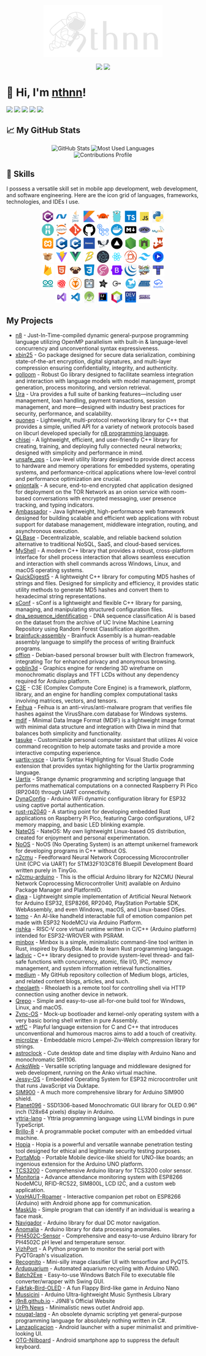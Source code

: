 <p align="center">
	<img src="img_nthnn.png" width="310" />
</p>

<p align="center">
	<a href="https://nthnn.github.io"><img src="https://img.shields.io/badge/Visit%20my%20website!-007ec6?style=for-the-badge&logoColor=white&logo=Google-Chrome" /></a> <a href="https://nthnn.github.io/assets/files/nthnn-resume.pdf"><img src="https://img.shields.io/badge/Get%20my%20resume-007ec6?style=for-the-badge&logoColor=white&logo=ReadMe" /></a>
</p>

# 🚀 Hi, I'm [nthnn](https://nthnn.github.io)!

<a href="#"><img src="https://img.shields.io/badge/OS-Debian-debian?logo=debian&labelColor=gray&logoColor=white&color=007ec6" /></a> <a href="https://twitter.com/nathannestein"><img src="https://img.shields.io/badge/Twitter-@nathannestein-X?logo=Twitter&labelColor=gray&logoColor=white&color=007ec6" /></a> <a href="https://www.linkedin.com/in/nathannestein/"><img src="https://img.shields.io/badge/LinkedIn-Nathanne%20Isip-@nathannestein?logo=LinkedIn&labelColor=gray&color=007ec6" /></a> <a href="https://medium.com/@nthnn"><img src="https://img.shields.io/badge/Medium-nthnn-@nthnn?logo=Medium&labelColor=gray&color=007ec6" /></a> <a href="#"><img src="https://user-badge.committers.top/philippines/nthnn.svg" /></a>

## 📈 My GitHub Stats

<div align="center">
	<!--<img alt="Streak Stats" src="https://github-readme-streak-stats.herokuapp.com/?user=nthnn&hide_border=true&show_icons=true&currStreakNum=e9ecef&sideNums=e9ecef&border=272b30&currStreakLabel=e9ecef&background=272b30&sideLabels=e9ecef&dates=7a8288" />-->
	<img alt="GitHub Stats" src="https://github-readme-stats.vercel.app/api?username=nthnn&title_color=e9ecef&text_color=e9ecef&bg_color=272b30&hide_border=true&hide=contribs,prs&show=discussions_started,prs_merged&show_icons=true&theme=dark" />
	<img alt="Most Used Languages" src="https://github-readme-stats.vercel.app/api/top-langs/?username=nthnn&layout=compact&theme=onedark&hide_border=true&title_color=e9ecef&text_color=e9ecef&bg_color=272b30&hide=html,css,batchfile,jupyter+notebook,shell,cmake&langs_count=18&size_weight=0.5&count_weight=0.5" />
	<br/>
	<img alt="Contributions Profile" src="https://github-readme-activity-graph.vercel.app/graph?username=nthnn&custom_title=Nathanne%20Isip%27s%20Contribution%20Graph&hide_border=true&theme=react-dark&bg_color=272b30&color=ffffff" />
</div>

## 🧬 Skills

I possess a versatile skill set in mobile app development, web development, and software engineering. Here are the icon grid of languages, frameworks, technologies, and IDEs I use.

<p align="center">
	<a href="https://learn.microsoft.com/en-us/dotnet/csharp/"><img src="assets/ic-csharp.png" width="32" /></a>
	<a href="https://dotnet.microsoft.com/en-us/"><img src="assets/ic-dotnet.png" width="32" /></a>
	<a href="https://www.java.com/en/"><img src="assets/ic-java.png" width="32" /></a>
	<a href="https://kotlinlang.org"><img src="assets/ic-kotlin.png" width="32" /></a>
	<a href="https://www.rust-lang.org/"><img src="assets/ic-rust.png" width="32" /></a>
	<a href="https://go.dev/"><img src="assets/ic-golang.png" width="32" /></a>
	<a href="https://www.typescriptlang.org"><img src="assets/ic-typescript.png" width="32" /></a>
	<a href="https://www.javascript.com"><img src="assets/ic-js.png" width="32" /></a>
	<a href="https://www.python.org"><img src="assets/ic-python.png" width="32" /></a>
	<br/>
	<a href="https://ballerina.io"><img src="assets/ic-ballerina.png" width="32" /></a>
	<a href="https://jupyter.org"><img src="assets/ic-jupyter.png" width="32" /></a>
	<a href="https://git-scm.com/"><img src="assets/ic-git.png" width="32" /></a>
	<a href="https://github.com/"><img src="assets/ic-github.png" width="32" /></a>
	<a href="https://github.com/"><img src="assets/ic-github-actions.png" width="32" /></a>
	<a href="https://www.docker.com/"><img src="assets/ic-docker.png" width="32" /></a>
	<a href="https://markdownguide.org/"><img src="assets/ic-markdown.png" width="32" /></a>
	<a href="https://www.php.net"><img src="assets/ic-php.png" width="32" /></a>
	<a href="https://www.mysql.com"><img src="assets/ic-mysql.png" width="32" /></a>
	<br/>
	<a href="https://www.apachefriends.org"><img src="assets/ic-xampp.png" width="32" /></a>
	<a href="https://www.iso.org/standard/74528.html"><img src="assets/ic-clang.png" width="32" /></a>
	<a href="https://cplusplus.com/"><img src="assets/ic-cpp.png" width="32" /></a>
	<a href="https://doxygen.nl"><img src="assets/ic-doxygen.png" width="32" /></a>
	<a href="https://llvm.org/"><img src="assets/ic-llvm.png" width="32" /></a>
	<a href="https://vercel.com/"><img src="assets/ic-vercel.png" width="32" /></a>
	<a href="https://nodejs.org/en"><img src="assets/ic-nodejs.png" width="32" /></a>
	<a href="https://nodemon.io/"><img src="assets/ic-nodemon.png" width="32" /></a>
	<a href="https://jestjs.io"><img src="assets/ic-jest.png" width="32" /></a>
	<br/>
	<a href="https://parceljs.org/"><img src="assets/ic-parcel.png" width="32" /></a>
	<a href="https://vitejs.dev/"><img src="assets/ic-vite.png" width="32" /></a>
	<a href="https://vuejs.org/"><img src="assets/ic-vue.png" width="32" /></a>
	<a href="https://babeljs.io/"><img src="assets/ic-babel.png" width="32" /></a>
	<a href="https://www.electronjs.org"><img src="assets/ic-electronjs.png" width="32" /></a>
	<a href="https://react.dev"><img src="assets/ic-reactjs.png" width="32" /></a>	<a href="https://postcss.org/"><img src="assets/ic-postcss.png" width="32" /></a>
	<a href="https://tailwindcss.com/"><img src="assets/ic-tailwind.png" width="32" /></a>
	<a href="https://flowbite.com/"><img src="assets/ic-flowbite.png" width="32" /></a>
	<br/>
	<a href="https://firebase.google.com"><img src="assets/ic-firebase.png" width="32" /></a>
	<a href="https://html5.org"><img src="assets/ic-html5.png" width="32" /></a>
	<a href="https://pugjs.org/api/getting-started.html"><img src="assets/ic-pug.png" width="32" /></a>
	<a href="https://www.css3.com"><img src="assets/ic-css3.png" width="32" /></a>
	<a href="https://sass-lang.com/"><img src="assets/ic-sass.png" width="32" /></a>
	<a href="https://getbootstrap.com"><img src="assets/ic-bootstrap.png" width="32" /></a>
	<a href="https://jquery.com"><img src="assets/ic-jquery.png" width="32" /></a>
	<a href="https://phaser.io/"><img src="assets/ic-phaser.png" width="32" /></a>
	<a href="https://www.mapeditor.org/"><img src="assets/ic-tiledmap.png" width="32" /></a>
	<br/>
	<a href="https://www.arduino.cc"><img src="assets/ic-arduino.png" width="32" /></a>
	<a href="https://www.espressif.com"><img src="assets/ic-espressif.png" width="32" /></a>
	<a href="https://platformio.org"><img src="assets/ic-platformio.png" width="32" /></a>
	<a href="https://tinygo.org/"><img src="assets/ic-tinygo.png" width="32" /></a>
	<a href="https://www.adafruit.com"><img src="assets/ic-adafruit.png" width="32" /></a>
	<a href="https://www.microchip.com/en-us/products/microcontrollers-and-microprocessors/8-bit-mcus/avr-mcus"><img src="assets/ic-avr.png" width="32" /></a>
	<a href="https://www.st.com/en/microcontrollers-microprocessors/stm32-32-bit-arm-cortex-mcus.html"><img src="assets/ic-stm32.png" width="32" /></a>
	<a href="https://www.microchip.com"><img src="assets/ic-atmel.png" width="32" /></a>
	<a href="https://easyeda.com"><img src="assets/ic-easyeda.png" width="32" /></a>
	<br/>
	<a href="https://visualstudio.microsoft.com"><img src="assets/ic-visual-studio.png" width="32" /></a>
	<a href="https://code.visualstudio.com"><img src="assets/ic-visual-studio-code.png" width="32" /></a>
	<a href="https://developer.android.com/studio"><img src="assets/ic-android-studio.png" width="32" /></a>
	<a href="https://www.jetbrains.com/idea/"><img src="assets/ic-intellij.png" width="32" /></a>
	<a href="https://netbeans.apache.org"><img src="assets/ic-netbeans.png" width="32" /></a>
	<a href="https://www.bloodshed.net"><img src="assets/ic-devcpp.png" width="32" /></a>
	<a href="https://github.com/GValiente/butano"><img src="assets/ic-gba.png" width="32" /></a>
</p>

## My Projects

- [n8](https://github.com/nthnn/n8) - Just-In-Time-compiled dynamic general-purpose programming language utilizing OpenMP parallelism with built-in & language-level concurrency and unconventional syntax expressiveness.
- [xbin25](https://github.com/nthnn/xbin25) - Go package designed for secure data serialization, combining state-of-the-art encryption, digital signatures, and multi-layer compression ensuring confidentiality, integrity, and authenticity.
- [golloom](https://github.com/nthnn/golloom) - Robust Go library designed to facilitate seamless integration and interaction with language models with model management, prompt generation, process monitoring, and version retrieval.
- [Ura](https://github.com/nthnn/ura) - Ura provides a full suite of banking features—including user management, loan handling, payment transactions, session management, and more—designed with industry best practices for security, performance, and scalability.
- [quoneq](https://github.com/nthnn/quoneq) - Lightweight, multi-protocol networking library for C++ that provides a simple, unified API for a variety of network protocols based on libcurl developed specially for [n8 programming language](https://github.com/n8lang/n8).
- [chisei](https://github.com/nthnn/chisei) - A lightweight, efficient, and user-friendly C++ library for creating, training, and deploying fully connected neural networks; designed with simplicity and performance in mind.
- [unsafe_ops](https://github.com/nthnn/unsafe_ops) - Low-level utility library designed to provide direct access to hardware and memory operations for embedded systems, operating systems, and performance-critical applications where low-level control and performance optimization are crucial.
- [oniontalk](https://github.com/nthnn/oniontalk) - A secure, end-to-end encrypted chat application designed for deployment on the TOR Network as an onion service with room-based conversations with encrypted messaging, user presence tracking, and typing indicators.
- [Ambassador](https://github.com/nthnn/Ambassador) - Java lightweight, high-performance web framework designed for building scalable and efficient web applications with robust support for database management, middleware integration, routing, and asynchronous execution.
- [QLBase](https://github.com/nthnn/QLBase) - Decentralizable, scalable, and reliable backend solution alternative to traditional NoSQL, SaaS, and cloud-based services.
- [MyShell](https://github.com/nthnn/MyShell) - A modern C++ library that provides a robust, cross-platform interface for shell process interaction that allows seamless execution and interaction with shell commands across Windows, Linux, and macOS operating systems.
- [QuickDigest5](https://github.com/nthnn/QuickDigest5) - A lightweight C++ library for computing MD5 hashes of strings and files. Designed for simplicity and efficiency, it provides static utility methods to generate MD5 hashes and convert them to hexadecimal string representations.
- [sConf](https://github.com/nthnn/sConf) - sConf is a lightweight and flexible C++ library for parsing, managing, and manipulating structured configuration files.
- [dna_sequence_identification](https://github.com/nthnn/dna_sequence_identification) - DNA sequence classification AI is based on the dataset from the archive of UC Irvine Machine Learning Repository using Random Forest Classification algorithm.
- [brainfuck-assembly](https://github.com/nthnn/brainfuck-assembly) - Brainfuck Assembly is a human-readable assembly language to simplify the process of writing Brainfuck programs.
- [offion](https://github.com/nthnn/offion) - Debian-based personal browser built with Electron framework, integrating Tor for enhanced privacy and anonymous browsing.
- [goblin3d](https://github.com/nthnn/goblin3d) - Graphics engine for rendering 3D wireframe on monochromatic displays and TFT LCDs without any dependency required for Arduino platform. 
- [C3E](https://github.com/nthnn/c3e) - C3E (Complex Compute Core Engine) is a framework, platform, library, and an engine for handling complex computational tasks involving matrices, vectors, and tensors.
- [Feihua](https://github.com/nthnn/Feihua) - Feihua is an anti-virus/anti-malware program that verifies file hashes against the VirusShare.com database for Windows systems.
- [mdif](https://github.com/nthnn/mdif) - Minimal Data Image Format (MDIF) is a lightweight image format with minimal data structure and integration with Diwa in mind that balances both simplicity and functionality.
- [tasuke](https://github.com/nthnn/tasuke) - Customizable personal computer assistant that utilizes AI voice command recognition to help automate tasks and provide a more interactive computing experience.
- [uartix-vsce](https://github.com/nthnn/uartix-vsce) - Uartix Syntax Highlighting for Visual Studio Code extension that provides syntax highlighting for the Uartix programming language.
- [Uartix](https://github.com/nthnn/Uartix) - Strange dynamic programming and scripting language that performs mathematical computations on a connected Raspberry Pi Pico (RP2040) through UART connectivity.
- [DynaConfig](https://github.com/nthnn/DynaConfig) - Arduino WiFi dynamic configuration library for ESP32 using captive portal authentication.
- [rust-rp2040](https://github.com/nthnn/rust-rp2040) - A starting point for developing embedded Rust applications on Raspberry Pi Pico, featuring Cargo configurations, UF2 memory mapping, and basic LED blinking example.
- [NateOS](https://github.com/nthnn/NateOS) - NateOS: My own lightweight Linux-based OS distribution, created for enjoyment and personal experimentation.
- [NoOS](https://github.com/nthnn/NoOS) - NoOS (No Operating System) is an attempt unikernel framework for developing programs in C++ without OS.
- [n2cmu](https://github.com/nthnn/n2cmu) - Feedforward Neural Network Coprocessing Microcontroller Unit (CPC via UART) for STM32F103C8T6 Bluepill Development Board written purely in TinyGo.
- [n2cmu-arduino](https://github.com/nthnn/n2cmu-arduino) - This is the official Arduino library for N2CMU (Neural Network Coprocessing Microcontroller Unit) available on Arduino Package Manager and PlatformIO.
- [diwa](https://github.com/nthnn/diwa) - Lightweight simple implementation of Artificial Neural Network for Arduino ESP32, ESP8266, RP2040, PlayStation Portable SDK, WebAssembly, and even Windows, macOS, and Linux-based OSes.
- [tomo](https://github.com/nthnn/tomo) - An AI-like handheld interactable full of emotion companion pet made with ESP32 NodeMCU via Arduino Platform.
- [rishka](https://github.com/nthnn/rishka) - RISC-V core virtual runtime written in C/C++ (Arduino platform) intended for ESP32-WROVER with PSRAM.
- [minbox](https://github.com/nthnn/minbox) - Minbox is a simple, minimalistic command-line tool written in Rust, inspired by BusyBox. Made to learn Rust programming language.
- [ladivic](https://github.com/nthnn/ladivic) - C++ library designed to provide system-level thread- and fail-safe functions with concurrency, atomic, file I/O, IPC, memory management, and system information retrieval functionalities.
- [medium](https://github.com/nthnn/medium) - My GitHub repository collection of Medium blogs, articles, and related content blogs, articles, and such.
- [rheolaeth](https://github.com/nthnn/rheolaeth) - Rheolaeth is a remote tool for controlling shell via HTTP connection using another device in network.
- [Qrepo](https://github.com/nthnn/Qrepo) - Simple and easy-to-use all-for-one build tool for Windows, Linux, and macOS.
- [Zync-OS](https://github.com/nthnn/Zync-OS) - Mock-up bootloader and kernel-only operating system with a very basic boring shell written in pure Assembly.
- [wtfC](https://github.com/nthnn/wtfC) - Playful language extension for C and C++ that introduces unconventional and humorous macros aims to add a touch of creativity.
- [microlzw](https://github.com/nthnn/microlzw) - Embeddable micro Lempel-Ziv-Welch compression library for strings.
- [astroclock](https://github.com/nthnn/astroclock) - Cute desktop date and time display with Arduino Nano and monochromatic SH1106.
- [AnkoWeb](https://github.com/nthnn/AnkoWeb) - Versatile scripting language and middleware designed for web development, running on the Anko virtual machine.
- [Jessy-OS](https://github.com/nthnn/Jessy-OS) - Embedded Operating System for ESP32 microcontroller unit that runs JavaScript via Duktape.
- [SIM900](https://github.com/nthnn/SIM900) - A much more comprehensive library for Arduino SIM900 shield.
- [Planet096](https://github.com/nthnn/Planet096) - SSD1306-based Monochromatic GUI library for OLED 0.96" inch (128x64 pixels) display in Arduino.
- [yttria-lang](https://github.com/nthnn/yttria-lang) - Yttria programming language using LLVM bindings in pure TypeScript.
- [Brillo-8](https://github.com/nthnn/Brillo-8) - A programmable pocket computer with an embedded virtual machine.
- [Hopia](https://github.com/nthnn/Hopia) - Hopia is a powerful and versatile wannabe penetration testing tool designed for ethical and legitimate security testing purposes.
- [PortaMob](https://github.com/nthnn/PortaMob) - Portable Mobile device-like shield for UNO-like boards; an ingenious extension for the Arduino UNO platform.
- [TCS3200](https://github.com/nthnn/TCS3200) - Comprehensive Arduino library for TCS3200 color sensor.
- [Monitoria](https://github.com/nthnn/Monitoria) - Advance attendance monitoring system with ESP8266 NodeMCU, RFID-RC522, SIM800L, LCD I2C, and a custom web application.
- [VoxHAUT-Roamer](https://github.com/nthnn/VoxHAUT-Roamer) - Interactive companion pet robot on ESP8266 (Arduino) with Android phone app for communication.
- [MaskUp](https://github.com/nthnn/MaskUp) - Simple program that can identify if an individual is wearing a face mask.
- [Navigador](https://github.com/nthnn/Navigador) - Arduino library for dual DC motor navigation.
- [Anomalia](https://github.com/nthnn/Anomalia) - Arduino library for data processing anomalies.
- [PH4502C-Sensor](https://github.com/nthnn/PH4502C-Sensor) - Comprehensive and easy-to-use Arduino library for PH4502C pH level and temperature sensor.
- [VizhPort](https://github.com/nthnn/VizhPort) - A Python program to monitor the serial port with PyQTGraph's visualization.
- [Recognito](https://github.com/nthnn/Recognito) - Mini-silly image classifier UI with tensorflow and PyQT5.
- [Arduquarium](https://github.com/nthnn/Arduquarium) - Automated aquarium recycling with Arduino UNO.
- [Batch2Exe](https://github.com/nthnn/Batch2Exe) - Easy-to-use Windows Batch File to executable file converter/wrapper with Swing GUI.
- [Fakfak-Bird-OLED](https://github.com/nthnn/Fakfak-Bird-OLED) - A fun Flappy Bird-like game in Arduino Nano
- [Mussicini](https://github.com/nthnn/Musiccini) - Arduino Ultra-lightweight Music Synthesis Library
- [j9n8.github.io](https://github.com/J9N8/j9n8.github.io) - J9N8's Official Website
- [UrPh News](https://github.com/nthnn/UrPh-News) - Minimalistic news outlet Android app.
- [nougat-lang](https://github.com/nthnn/nougat-lang) - An obsolete dynamic scripting yet general-purpose programming language for absolutely nothing written in C#.
- [Lanzaplicacion](https://github.com/nthnn/Lanzaplicacion) - Android launcher with a super minimalist and primitive-looking UI.
- [OTG-Nilboard](https://github.com/nthnn/OTG-Nilboard) - Android smartphone app to suppress the default keyboard.
